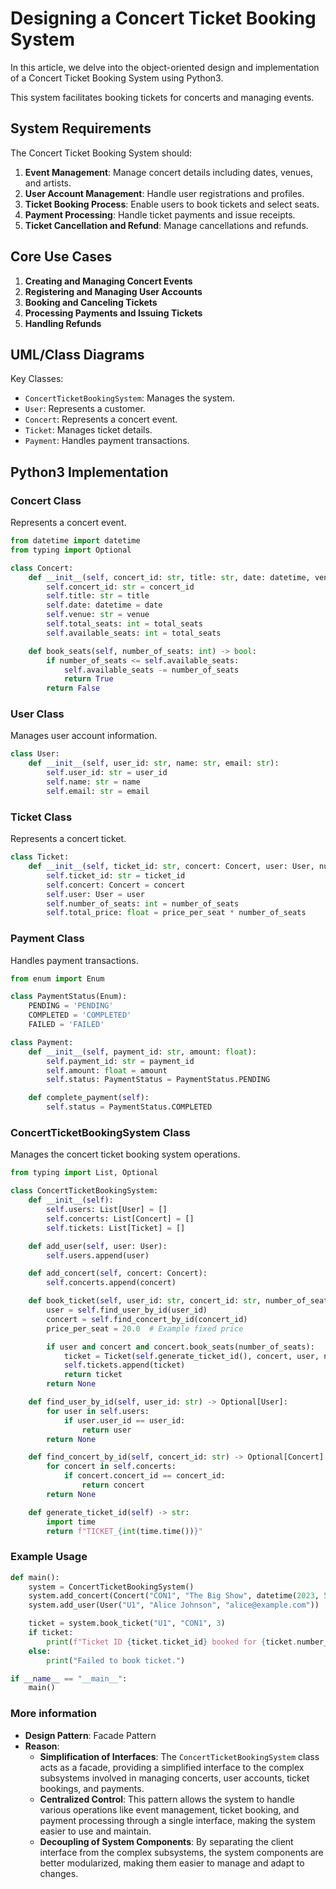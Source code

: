 # Designing a Concert Ticket Booking System

In this article, we delve into the object-oriented design and implementation of a Concert Ticket Booking System using Python3. 

This system facilitates booking tickets for concerts and managing events.

## System Requirements

The Concert Ticket Booking System should:

1. **Event Management**: Manage concert details including dates, venues, and artists.
2. **User Account Management**: Handle user registrations and profiles.
3. **Ticket Booking Process**: Enable users to book tickets and select seats.
4. **Payment Processing**: Handle ticket payments and issue receipts.
5. **Ticket Cancellation and Refund**: Manage cancellations and refunds.

## Core Use Cases

1. **Creating and Managing Concert Events**
2. **Registering and Managing User Accounts**
3. **Booking and Canceling Tickets**
4. **Processing Payments and Issuing Tickets**
5. **Handling Refunds**

## UML/Class Diagrams

Key Classes:

- `ConcertTicketBookingSystem`: Manages the system.
- `User`: Represents a customer.
- `Concert`: Represents a concert event.
- `Ticket`: Manages ticket details.
- `Payment`: Handles payment transactions.

## Python3 Implementation

### Concert Class

Represents a concert event.

```python
from datetime import datetime
from typing import Optional

class Concert:
    def __init__(self, concert_id: str, title: str, date: datetime, venue: str, total_seats: int):
        self.concert_id: str = concert_id
        self.title: str = title
        self.date: datetime = date
        self.venue: str = venue
        self.total_seats: int = total_seats
        self.available_seats: int = total_seats

    def book_seats(self, number_of_seats: int) -> bool:
        if number_of_seats <= self.available_seats:
            self.available_seats -= number_of_seats
            return True
        return False

```
### User Class
Manages user account information.
```python
class User:
    def __init__(self, user_id: str, name: str, email: str):
        self.user_id: str = user_id
        self.name: str = name
        self.email: str = email

```
### Ticket Class
Represents a concert ticket.
```python
class Ticket:
    def __init__(self, ticket_id: str, concert: Concert, user: User, number_of_seats: int, price_per_seat: float):
        self.ticket_id: str = ticket_id
        self.concert: Concert = concert
        self.user: User = user
        self.number_of_seats: int = number_of_seats
        self.total_price: float = price_per_seat * number_of_seats

```
### Payment Class
Handles payment transactions.
```python
from enum import Enum

class PaymentStatus(Enum):
    PENDING = 'PENDING'
    COMPLETED = 'COMPLETED'
    FAILED = 'FAILED'

class Payment:
    def __init__(self, payment_id: str, amount: float):
        self.payment_id: str = payment_id
        self.amount: float = amount
        self.status: PaymentStatus = PaymentStatus.PENDING

    def complete_payment(self):
        self.status = PaymentStatus.COMPLETED

```
### ConcertTicketBookingSystem Class
Manages the concert ticket booking system operations.

```python
from typing import List, Optional

class ConcertTicketBookingSystem:
    def __init__(self):
        self.users: List[User] = []
        self.concerts: List[Concert] = []
        self.tickets: List[Ticket] = []

    def add_user(self, user: User):
        self.users.append(user)

    def add_concert(self, concert: Concert):
        self.concerts.append(concert)

    def book_ticket(self, user_id: str, concert_id: str, number_of_seats: int) -> Optional[Ticket]:
        user = self.find_user_by_id(user_id)
        concert = self.find_concert_by_id(concert_id)
        price_per_seat = 20.0  # Example fixed price

        if user and concert and concert.book_seats(number_of_seats):
            ticket = Ticket(self.generate_ticket_id(), concert, user, number_of_seats, price_per_seat)
            self.tickets.append(ticket)
            return ticket
        return None

    def find_user_by_id(self, user_id: str) -> Optional[User]:
        for user in self.users:
            if user.user_id == user_id:
                return user
        return None

    def find_concert_by_id(self, concert_id: str) -> Optional[Concert]:
        for concert in self.concerts:
            if concert.concert_id == concert_id:
                return concert
        return None

    def generate_ticket_id(self) -> str:
        import time
        return f"TICKET_{int(time.time())}"

```

### Example Usage
``` python
def main():
    system = ConcertTicketBookingSystem()
    system.add_concert(Concert("CON1", "The Big Show", datetime(2023, 5, 17), "Grand Arena", 500))
    system.add_user(User("U1", "Alice Johnson", "alice@example.com"))

    ticket = system.book_ticket("U1", "CON1", 3)
    if ticket:
        print(f"Ticket ID {ticket.ticket_id} booked for {ticket.number_of_seats} seats.")
    else:
        print("Failed to book ticket.")

if __name__ == "__main__":
    main()

```


### More information
- **Design Pattern**: Facade Pattern
- **Reason**:
  - **Simplification of Interfaces**: The `ConcertTicketBookingSystem` class acts as a facade, providing a simplified interface to the complex subsystems involved in managing concerts, user accounts, ticket bookings, and payments.
  - **Centralized Control**: This pattern allows the system to handle various operations like event management, ticket booking, and payment processing through a single interface, making the system easier to use and maintain.
  - **Decoupling of System Components**: By separating the client interface from the complex subsystems, the system components are better modularized, making them easier to manage and adapt to changes.
